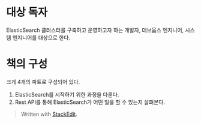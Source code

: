 # 대상 독자

ElasticSearch 클러스터를 구축하고 운영하고자 하는 개발자, 데브옵스 엔지니어, 시스템 엔지니어를 대상으로 한다. 

# 책의 구성

크게 4개의 파트로 구성되어 있다. 

1. ElasticSearch를 시작하기 위한 과정을 다룬다.
2. Rest API를 통해 ElasticSearch가 어떤 일을 할 수 있는지 살펴본다.



> Written with [StackEdit](https://stackedit.io/).
<!--stackedit_data:
eyJoaXN0b3J5IjpbLTE1MDk1NDYwOTYsNzMwOTk4MTE2XX0=
-->